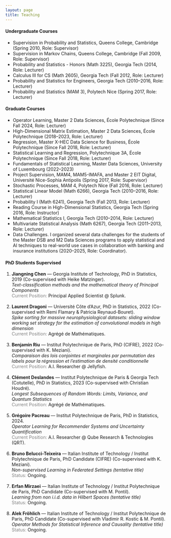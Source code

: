 ```yaml
---
layout: page
title: Teaching
---
```


<h4>Undergraduate Courses</h4>

<ul>
  <li>Supervision in Probability and Statistics, Queens College, Cambridge (Spring 2010, Role: Supervisor)</li>
  <li>Supervision in Markov Chains, Queens College, Cambridge (Fall 2009, Role: Supervisor)</li>
  <li>Probability and Statistics - Honors (Math 3225), Georgia Tech (2014, Role: Lecturer)</li>
  <li>Calculus III for CS (Math 2605), Georgia Tech (Fall 2012, Role: Lecturer)</li>
  <li>Probability and Statistics for Engineers, Georgia Tech (2010–2016, Role: Lecturer)</li>
  <li>Probability and Statistics (MAM 3), Polytech Nice (Spring 2017, Role: Lecturer)</li>
</ul>

<h4>Graduate Courses</h4>

<ul>
  <li>Operator Learning, Master 2 Data Sciences, École Polytechnique (Since Fall 2024, Role: Lecturer)</li>
  <li>High-Dimensional Matrix Estimation, Master 2 Data Sciences, École Polytechnique (2018–2023, Role: Lecturer)</li>
  <li>Regression, Master X-HEC Data Science for Business, École Polytechnique (Since Fall 2018, Role: Lecturer)</li>
  <li>Statistical Learning and Regression, Polytechnique 3A, École Polytechnique (Since Fall 2018, Role: Lecturer)</li>
  <li>Fundamentals of Statistical Learning, Master Data Sciences, University of Luxembourg (2022–2023)</li>
  <li>Project Supervision, MAM4, MAM5-IMAFA, and Master 2 EIT Digital, Université Nice-Sophia Antipolis (Spring 2017, Role: Supervisor)</li>
  <li>Stochastic Processes, MAM 4, Polytech Nice (Fall 2016, Role: Lecturer)</li>
  <li>Statistical Linear Model (Math 6266), Georgia Tech (2010–2016, Role: Lecturer)</li>
  <li>Probability I (Math 6241), Georgia Tech (Fall 2013, Role: Lecturer)</li>
  <li>Reading Course in High-Dimensional Statistics, Georgia Tech (Spring 2016, Role: Instructor)</li>
  <li>Mathematical Statistics I, Georgia Tech (2010–2014, Role: Lecturer)</li>
  <li>Multivariate Statistical Analysis (Math 6267), Georgia Tech (2011–2013, Role: Lecturer)</li>
  <li>Data Challenges. I organized several data challenges for the students of the Master DSB and M2 Data Sciences programs to apply statistical and AI techniques to real-world use cases in collaboration with banking and insurance institutions (2020–2025, Role: Coordinator).</li>
</ul>




<h4>PhD Students Supervised</h4>

<ol style="padding-left: 20px;">
  <li>
    <strong>Jiangning Chen</strong> — Georgia Institute of Technology, PhD in Statistics, 2019 (Co-supervised with Heike Matzinger).<br>
    <em>Text-classification methods and the mathematical theory of Principal Components</em><br>
    <span style="color: gray;">Current Position:</span> Principal Applied Scientist @ Splunk.
  </li><br>

  <li>
    <strong>Laurent Dragoni</strong> — Université Côte d’Azur, PhD in Statistics, 2022 (Co-supervised with Remi Flamary & Patricia Reynaud-Bouret).<br>
    <em>Spike sorting for massive neurophysiological datasets: sliding window working set strategy for the estimation of convolutional models in high dimension</em><br>
    <span style="color: gray;">Current Position:</span> Agrégé de Mathématiques.
  </li><br>

  <li>
    <strong>Benjamin Riu</strong> — Institut Polytechnique de Paris, PhD (CIFRE), 2022 (Co-supervised with K. Meziani).<br>
    <em>Comparaison des lois conjointes et marginales par permutation des labels pour la régression et l’estimation de densité conditionnelle</em><br>
    <span style="color: gray;">Current Position:</span> A.I. Researcher @ Jellyfish.
  </li><br>

  <li>
    <strong>Clément Deslandes</strong> — Institut Polytechnique de Paris & Georgia Tech (Cotutelle), PhD in Statistics, 2023 (Co-supervised with Christian Houdré).<br>
    <em>Longest Subsequences of Random Words: Limits, Variance, and Quantum Statistics</em><br>
    <span style="color: gray;">Current Position:</span> Agrégé de Mathématiques.
  </li><br>

  <li>
    <strong>Grégoire Pacreau</strong> — Institut Polytechnique de Paris, PhD in Statistics, 2024.<br>
    <em>Operator Learning for Recommender Systems and Uncertainty Quantification</em><br>
    <span style="color: gray;">Current Position:</span> A.I. Researcher @ Qube Research & Technologies (QRT).
  </li><br>

  <li>
    <strong>Bruno Belucci-Teixeira</strong> — Italian Institute of Technology / Institut Polytechnique de Paris, PhD Candidate (CIFRE) (Co-supervised with K. Meziani).<br>
    <em>Non-supervised Learning in Federated Settings (tentative title)</em><br>
    <span style="color: gray;">Status:</span> Ongoing.
  </li><br>

  <li>
    <strong>Erfan Mirzaei</strong> — Italian Institute of Technology / Institut Polytechnique de Paris, PhD Candidate (Co-supervised with M. Pontil).<br>
    <em>Learning from non i.i.d. data in Hilbert Spaces (tentative title)</em><br>
    <span style="color: gray;">Status:</span> Ongoing.
  </li><br>

  <li>
    <strong>Alek Fröhlich</strong> — Italian Institute of Technology / Institut Polytechnique de Paris, PhD Candidate (Co-supervised with Vladimir R. Kostic & M. Pontil).<br>
    <em>Operator Methods for Statistical Inference and Causality (tentative title)</em><br>
    <span style="color: gray;">Status:</span> Ongoing.
  </li>
</ol>
